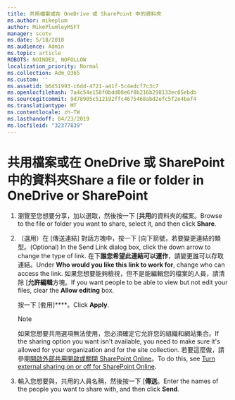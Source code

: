 ```yaml
---
title: 共用檔案或在 OneDrive 或 SharePoint 中的資料夾
ms.author: mikeplum
author: MikePlumleyMSFT
manager: scotv
ms.date: 5/18/2018
ms.audience: Admin
ms.topic: article
ROBOTS: NOINDEX, NOFOLLOW
localization_priority: Normal
ms.collection: Adm_O365
ms.custom: ''
ms.assetid: b6d51993-c6dd-4721-a41f-5c4edcf7c3c7
ms.openlocfilehash: 7a4c54e158f0bdd08e6f0b216b298133ec05ebdb
ms.sourcegitcommit: 9d78905c512192ffc4675468abd2efc5f2e4baf4
ms.translationtype: MT
ms.contentlocale: zh-TW
ms.lasthandoff: 04/23/2019
ms.locfileid: "32377839"
---
```

# <a name="share-a-file-or-folder-in-onedrive-or-sharepoint"></a><span data-ttu-id="d304f-102">共用檔案或在 OneDrive 或 SharePoint 中的資料夾</span><span class="sxs-lookup"><span data-stu-id="d304f-102">Share a file or folder in OneDrive or SharePoint</span></span>

1. <span data-ttu-id="d304f-103">瀏覽至您想要分享，加以選取，然後按一下 [**共用**的資料夾的檔案。</span><span class="sxs-lookup"><span data-stu-id="d304f-103">Browse to the file or folder you want to share, select it, and then click **Share**.</span></span>
    
2. <span data-ttu-id="d304f-104">（選用）在 [傳送連結] 對話方塊中，按一下 [向下箭號，若要變更連結的類型。</span><span class="sxs-lookup"><span data-stu-id="d304f-104">(Optional) In the Send Link dialog box, click the down arrow to change the type of link.</span></span> <span data-ttu-id="d304f-105">在下**誰您希望此連結可以運作**，請變更誰可以存取連結。</span><span class="sxs-lookup"><span data-stu-id="d304f-105">Under **Who would you like this link to work for**, change who can access the link.</span></span> <span data-ttu-id="d304f-106">如果您想要能夠檢視，但不是能編輯您的檔案的人員，請清除 [**允許編輯**方塊。</span><span class="sxs-lookup"><span data-stu-id="d304f-106">If you want people to be able to view but not edit your files, clear the **Allow editing** box.</span></span> 
    
    <span data-ttu-id="d304f-107">按一下 [套用]\*\*\*\*。</span><span class="sxs-lookup"><span data-stu-id="d304f-107">Click **Apply**.</span></span>
    
    > [!NOTE]
    > <span data-ttu-id="d304f-108">如果您想要共用選項無法使用，您必須確定它允許您的組織和網站集合。</span><span class="sxs-lookup"><span data-stu-id="d304f-108">If the sharing option you want isn't available, you need to make sure it's allowed for your organization and for the site collection.</span></span> <span data-ttu-id="d304f-109">若要這麼做，請參閱[開啟外部共用開啟或關閉 SharePoint Online](https://go.microsoft.com/fwlink/?linkid=866426)。</span><span class="sxs-lookup"><span data-stu-id="d304f-109">To do this, see [Turn external sharing on or off for SharePoint Online](https://go.microsoft.com/fwlink/?linkid=866426).</span></span> 
  
3. <span data-ttu-id="d304f-110">輸入您想要與，共用的人員名稱，然後按一下 [**傳送**。</span><span class="sxs-lookup"><span data-stu-id="d304f-110">Enter the names of the people you want to share with, and then click **Send**.</span></span>
    

